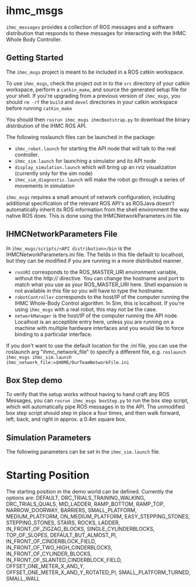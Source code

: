 # ihmc_msgs

`ihmc_messages` provides a collection of ROS messages and a software distribution that responds to these messages for interacting with the IHMC Whole Body Controller.

## Getting Started

The `ihmc_msgs` project is meant to be included in a ROS catkin workspace.

To use `ihmc_msgs`, check the project out in to the `src` directory of your catkin workspace, perform a `catkin_make`, and source the generated setup file for your shell.  If you're upgrading from a previous version of `ihmc_msgs`, you should `rm -rf` the `build` and `devel` directories in your catkin workspace before running `catkin_make`

You should then `rosrun ihmc_msgs ihmcBootstrap.py` to download the binary distribution of the IHMC ROS API.

The following roslaunch files can be launched in the package:
- `ihmc_robot.launch` for starting the API node that will talk to the real controller.
- `ihmc_sim.launch` for launching a simulator and its API node
- `display_simulation.launch` which will bring up an rviz visualization (currently only for the sim node)
- `ihmc_sim_diagnostic.launch` will make the robot go through a series of movements in simulation

`ihmc_msgs` requires a small amount of network configuration, including additional specification of the relevant ROS API's as ROSJava doesn't automatically inherit its ROS information from the shell environment the way native ROS does. This is done using the IHMCNetworkParameters.ini file.

## IHMCNetworkParameters File

In `ihmc_msgs/scripts/<API distribution>/bin` is the IHMCNetworkParameters.ini file. The fields in this file default to localhost, but they can be modified if you are running in a more distributed manner.

- `rosURI` corresponds to the ROS\_MASTER\_URI environment variable, without the _http://_ directive. You can change the hostname and port to match what you use as your ROS\_MASTER\_URI here. Shell expansion is not available in this file so you will have to type the hostname.
- `robotController` corresponds to the host/IP of the computer running the IHMC Whole-Body Control algorithm.  In Sim, this is localhost. If you're using `ihmc_msgs` with a real robot, this may not be the case.
- `networkManager` is the host/IP of the computer running the API node. Localhost is an acceptible entry here, unless you are running on a machine with multiple hardware interfaces and you would like to force binding to a particular interface.

If you don't want to use the default location for the .ini file, you can use the roslaunch arg "ihmc\_network\_file" to specify a different file, e.g. `roslaunch ihmc_msgs ihmc_sim.launch ihmc_network_file:=$HOME/OurTeamNetworkFile.ini`

## Box Step demo

To verify that the setup works without having to hand craft any ROS Messages, you can `rosrun ihmc_msgs boxStep.py` to run the box step script, which will automatically pipe ROS messages in to the API. The unmodified box step script should step in place a four times, and then walk forward, left, back, and right in approx. a 0.4m square box.

## Simulation Parameters
The following parameters can be set in the `ihmc_sim.launch` file.

# Starting Position
The starting position in the demo world can be defined. Currently the options are:
  DEFAULT, DRC_TRIALS_TRAINING_WALKING, DRC_TRIALS_QUALS, MID_LADDER, RAMP_BOTTOM, RAMP_TOP, NARROW_DOORWAY, BARRIERS, SMALL_PLATFORM, MEDIUM_PLATFORM, ON_MEDIUM_PLATFORM, EASY_STEPPING_STONES, STEPPING_STONES, STAIRS, ROCKS, LADDER, IN_FRONT_OF_ZIGZAG_BLOCKS, SINGLE_CYLINDERBLOCKS, TOP_OF_SLOPES, DEFAULT_BUT_ALMOST_PI, IN_FRONT_OF_CINDERBLOCK_FIELD, IN_FRONT_OF_TWO_HIGH_CINDERBLOCKS, IN_FRONT_OF_CYLINDER_BLOCKS, IN_FRONT_OF_SLANTED_CINDERBLOCK_FIELD, OFFSET_ONE_METER_X_AND_Y, OFFSET_ONE_METER_X_AND_Y_ROTATED_PI, SMALL_PLATFORM_TURNED, SMALL_WALL